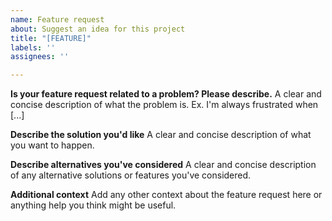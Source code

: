 ```yaml
---
name: Feature request
about: Suggest an idea for this project
title: "[FEATURE]"
labels: ''
assignees: ''

---
```


<!---
Consider sending an email to the mailing list at cocci@inria.fr instead of opening an issue on GitHub!
-->

**Is your feature request related to a problem? Please describe.**
A clear and concise description of what the problem is. Ex. I'm always frustrated when [...]

**Describe the solution you'd like**
A clear and concise description of what you want to happen.

**Describe alternatives you've considered**
A clear and concise description of any alternative solutions or features you've considered.

**Additional context**
Add any other context about the feature request here or anything help you think might be useful.
